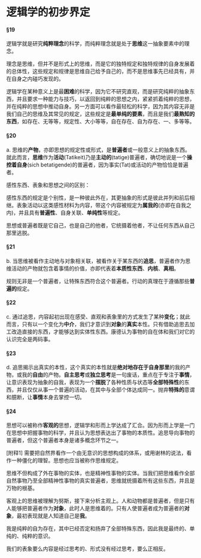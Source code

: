 # 逻辑学的初步界定

#### §19

逻辑学就是研究**纯粹理念**的科学，而纯粹理念就是处于**思维**这一抽象要素中的理念。

理念是思维，但并不是形式上的思维，而是它的独特规定和独特规律的自身发展着的总体性，这些规定和规律是思维自己给予自己的，而不是思维事先已经具有，并在自身之内碰巧发现的。

逻辑学在某种意义上是最**困难**的科学，因为它不研究直观，而是研究纯粹的抽象东西，并且要求一种能力与技巧，以返回到纯粹的思想之内，紧紧抓着纯粹的思想，并在纯粹的思想中推动自身。另一方面可以看作最轻松的科学，因为其内容无非是我们自己的思维及其常见的规定，这些规定是**最单纯的要素**，而且是我们**最熟知的东西**，如存在、无等等，规定性、大小等等，自在存在、自为存在、一、多等等。

#### §20

a. 思维的**产物**，亦即思想的规定性或形式，是**普遍者**或一般意义上的抽象东西。就此而言，**思维**作为**活动**(Tatikeit)乃是**主动的**(tatige)普遍者，确切地说是一个**操控着自身**(sich betatigende)的普遍者，因为事实(Tat)或活动的产物恰恰是普遍者。

感性东西、表象和思想之间的区别：

感性东西的规定是个别性，是一种彼此外在，其更抽象的形式是彼此并列和前后相继。表象活动以这类感性材料为内容，带这个内容被规定为**属我的**(亦即在自我之内)，并且具有**普遍性**、自身关联、**单纯性**等规定。

思想或普遍者既是它自己，也是自己的他者，它统摄着他者，不让任何东西从自己那里逃脱。

#### §21

b. 当思维被看作主动地与对象相关联，被看作关于某东西的**追思**，普遍者作为思维活动的产物就包含着事情的价值，亦即代表着**本质性东西**、**内核**、**真相**。

规则无非是一个普遍者，让特殊东西符合这个普遍者。行动的真理在于遵循那些**普遍的**规定。

#### §22

c. 通过追思，内容起初出现在感受、直观和表象里的方式发生了某种**变化**；就此而言，只有以一个变化为**中介**，我们才意识到**对象**的**真实**本性。只有借助追思去加工改造直接的东西，才能够达到实体性东西。康德认为事物的自在体和我们对它的认识完全是两码事。

#### §23

d. 追思揭示出真实的本性，这个真实的本性就是**绝对地存在于自身那里**的我的产物，或我的**自由**的产物。**自主思考**或**独立思考**是一句废话，重点在于专注于**事情**，让意识表现为抽象的自我，表现为一个**摆脱**了各种性质与状态等**全部特殊性**的东西，并且仅仅从事一个普遍的活动，在其中与全部个体达成同一。抛弃**特殊的**意谓和臆断，让**事情**本身去掌控一切。

#### §24

思想可以被称作**客观的**思想，逻辑学和形而上学达成了汇合。因为形而上学是一门在思想中把握事物的科学，并且认为思想表达出了事物的本质性。追思导向事物的普遍者，但这个普遍者本身是诸多概念环节之一。

[附释1] 需要把自然界看作一个由无意识的思想构成的体系，或用谢林的说法，看作一种僵化的理智。思想也应当被称作思维规定。

思维不但构成了外在事物的实体，也是精神性事物的实体。当我们把思维看作全部自然事物乃至全部精神性事物的真实普遍者，思维就统摄着所有这些东西，并且是万物的根基。

客观上的思维被理解为努斯，接下来分析主观上。人和动物都是普遍者，但是只有人能够把普遍者作为**对象**，此时人是思维着的。只有人使普遍者成为普遍者的**对象**，最初表现就是人知道自己是**我**。

我是纯粹的自为存在，其中已经否定和扬弃了全部特殊东西，因此我是最终的、单纯的、纯粹的意识。

我们的表象要么内容是经过思考的、形式没有经过思考，要么正相反。
